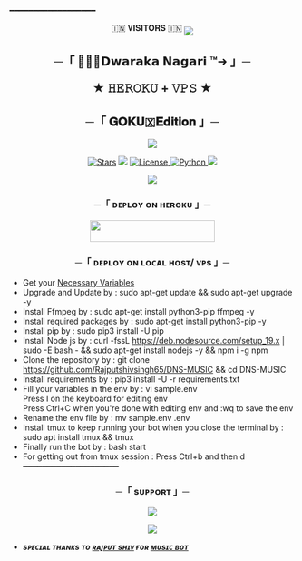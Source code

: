 ━━━━━━━━━━━━━━━━━━
<p align="center">
🇮🇳 𝐕𝐈𝐒𝐈𝐓𝐎𝐑𝐒 🇮🇳

<!--
THE-SHIV/THE-SHIV is a ✨ _special_ ✨ repository because its README.md (this file) appears on your GitHub profile.


<p align="center">
    <b>ᴠɪsɪᴛᴏʀs</b><br>
 -->    <img align="middle" src="https://profile-counter.glitch.me/THE-VIP-BOY-OP/count.svg" />
</p>




<h2 align="center">
    ─「 🧚🏻‍♀𝗗𝘄𝗮𝗿𝗮𝗸𝗮 </> 𝗡𝗮𝗴𝗮𝗿𝗶 ™➜ 」─

★ 𝙷𝙴𝚁𝙾𝙺𝚄 + 𝚅𝙿𝚂 ★
</h2>
<h2 align="center">
    ─「 𝐆𝐎𝐊𝐔🇽𝐄𝐝𝐢𝐭𝐢𝐨𝐧 」─
</h2>

<p align="center">
  <img src="https://graph.org/file/1a163f1275162465c6480.jpg">
</p>

<p align="center">
<a href="https://github.com/Rajputshivsingh65/DNS-MUSIC/stargazers"><img src="https://img.shields.io/github/stars/AnonymousX1025/AnonXMusic?color=black&logo=github&logoColor=black&style=for-the-badge" alt="Stars" /></a>
<a href="https://github.com/AnonymousX1025/AnonXMusic/network/members"> <img src="https://img.shields.io/github/forks/AnonymousX1025/AnonXMusic?color=black&logo=github&logoColor=black&style=for-the-badge" /></a>
<a href="https://github.com/AnonymousX1025/AnonXMusic/blob/master/LICENSE"> <img src="https://img.shields.io/badge/License-MIT-blueviolet?style=for-the-badge" alt="License" /> </a>
<a href="https://www.python.org/"> <img src="https://img.shields.io/badge/Written%20in-Python-orange?style=for-the-badge&logo=python" alt="Python" /> </a>
<a href="https://github.com/AnonymousX1025/AnonXMusic/commits/AnonymousX1025"> <img src="https://img.shields.io/github/last-commit/AnonymousX1025/AnonXMusic?color=blue&logo=github&logoColor=green&style=for-the-badge" /></a>
</p>

<p align="center">
  <img src="https://telegra.ph/file/36be820a8775f0bfc773e.jpg">
</p>

<h3 align="center">
    ─「 ᴅᴇᴩʟᴏʏ ᴏɴ ʜᴇʀᴏᴋᴜ 」─
</h3>

<p align="center"><a href="https://dashboard.heroku.com/new?template=https://github.com/Rajputshivsingh65/DNS-MUSIC"> <img src="https://img.shields.io/badge/Deploy%20On%20Heroku-black?style=for-the-badge&logo=heroku" width="220" height="38.45"/></a></p>

<h3 align="center">
    ─「 ᴅᴇᴩʟᴏʏ ᴏɴ ʟᴏᴄᴀʟ ʜᴏsᴛ/ ᴠᴘs 」─
</h3>

- Get your [Necessary Variables](https://t.me/Dns_Official_Channel)
- Upgrade and Update by :
sudo apt-get update && sudo apt-get upgrade -y
- Install Ffmpeg by :
sudo apt-get install python3-pip ffmpeg -y
- Install required packages by :
sudo apt-get install python3-pip -y
- Install pip by :
sudo pip3 install -U pip
- Install Node js by :
curl -fssL https://deb.nodesource.com/setup_19.x | sudo -E bash - && sudo apt-get install nodejs -y && npm i -g npm
- Clone the repository by :
git clone https://github.com/Rajputshivsingh65/DNS-MUSIC && cd DNS-MUSIC
- Install requirements by :
pip3 install -U -r requirements.txt
- Fill your variables in the env by :
vi sample.env<br>
Press I on the keyboard for editing env<br>
Press Ctrl+C when you're done with editing env and :wq to save the env<br>
- Rename the env file by :
mv sample.env .env
- Install tmux to keep running your bot when you close the terminal by :
sudo apt install tmux && tmux
- Finally run the bot by :
bash start
- For getting out from tmux session : Press Ctrl+b and then d<br>
━━━━━━━━━━━━━━━━━━━━

<h3 align="center">
    ─「 sᴜᴩᴩᴏʀᴛ 」─
</h3>

<p align="center">
<a href="https://t.me/Dns_Official_Channel"><img src="https://img.shields.io/badge/-Support%20Group-blue.svg?style=for-the-badge&logo=Telegram"></a>
</p>

<p align="center">
<a href="https://t.me/Dns_Official_Channel"><img src="https://img.shields.io/badge/-Support%20Channel-blue.svg?style=for-the-badge&logo=Telegram"></a>
</p>

- <b> _sᴩᴇᴄɪᴀʟ ᴛʜᴀɴᴋs ᴛᴏ [ʀᴀᴊᴘᴜᴛ sʜɪᴠ](https://t.me/Dns_Official_Channel) ғᴏʀ [ᴍᴜsɪᴄ ʙᴏᴛ](https://t.me/Dns_Official_Channel)_ </b>

